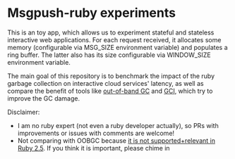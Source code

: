 # Msgpush-ruby experiments

This is an toy app, which allows us to experiment stateful and stateless interactive web applications. For each request received, it allocates some memory (configurable via MSG_SIZE environment variable) and populates a ring buffer. The latter also has its size configurable via WINDOW_SIZE environment variable.

The main goal of this repository is to benchmark the impact of the ruby garbage collection on interactive cloud services' latency, as well as compare the benefit of tools like [out-of-band GC](http://unicorn.bogomips.org/Unicorn/OobGC.html) and [GCI](https://github.com/gcinterceptor/gci-proxy), which try to improve the GC damage. 

Disclaimer:

* I am no ruby expert (not even a ruby developer actually), so PRs with improvements or issues with comments are welcome!
* Not comparing with OOBGC because [it is not supported+relevant in Ruby 2.5](https://github.com/tmm1/gctools/issues/16). If you think it is important, please chime in
